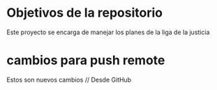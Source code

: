 # Objetivos de la repositorio

Este proyecto se encarga de manejar los planes de la liga de la justicia


# cambios para push remote
Estos son nuevos cambios // Desde GitHub
